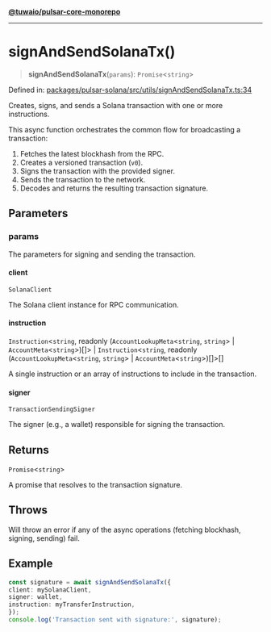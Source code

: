 [**@tuwaio/pulsar-core-monorepo**](../../../README.md)

***

# signAndSendSolanaTx()

> **signAndSendSolanaTx**(`params`): `Promise`\<`string`\>

Defined in: [packages/pulsar-solana/src/utils/signAndSendSolanaTx.ts:34](https://github.com/TuwaIO/pulsar-core/blob/c3ad8144f2008a57a67fac346389a8c64145db47/packages/pulsar-solana/src/utils/signAndSendSolanaTx.ts#L34)

Creates, signs, and sends a Solana transaction with one or more instructions.

This async function orchestrates the common flow for broadcasting a transaction:
1. Fetches the latest blockhash from the RPC.
2. Creates a versioned transaction (`v0`).
3. Signs the transaction with the provided signer.
4. Sends the transaction to the network.
5. Decodes and returns the resulting transaction signature.

## Parameters

### params

The parameters for signing and sending the transaction.

#### client

`SolanaClient`

The Solana client instance for RPC communication.

#### instruction

`Instruction`\<`string`, readonly (`AccountLookupMeta`\<`string`, `string`\> \| `AccountMeta`\<`string`\>)[]\> \| `Instruction`\<`string`, readonly (`AccountLookupMeta`\<`string`, `string`\> \| `AccountMeta`\<`string`\>)[]\>[]

A single instruction or an array of instructions to include in the transaction.

#### signer

`TransactionSendingSigner`

The signer (e.g., a wallet) responsible for signing the transaction.

## Returns

`Promise`\<`string`\>

A promise that resolves to the transaction signature.

## Throws

Will throw an error if any of the async operations (fetching blockhash, signing, sending) fail.

## Example

```ts
const signature = await signAndSendSolanaTx({
client: mySolanaClient,
signer: wallet,
instruction: myTransferInstruction,
});
console.log('Transaction sent with signature:', signature);
```
